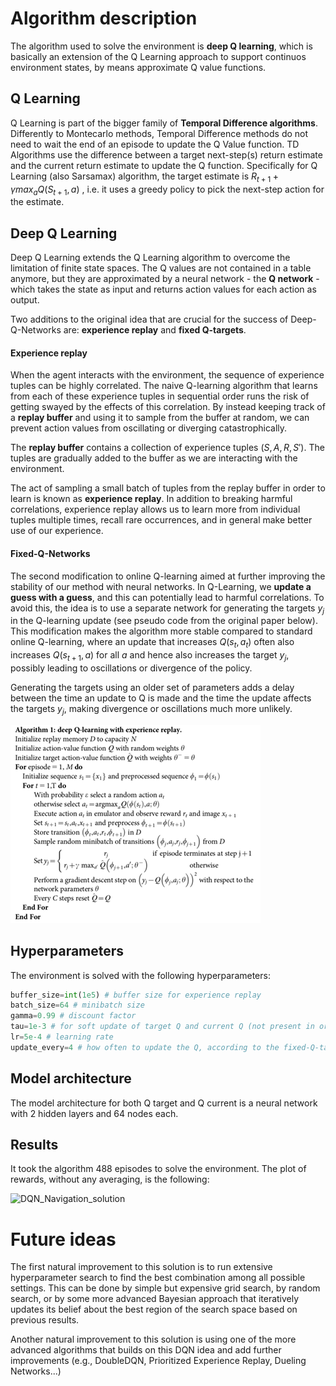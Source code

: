 # Algorithm description

The algorithm used to solve the environment is **deep Q learning**, which is basically an extension of the Q Learning approach to support continuos environment states, by means approximate Q value functions. 

## Q Learning

Q Learning is part of the bigger family of **Temporal Difference algorithms**. Differently to Montecarlo methods, Temporal Difference methods do not need to wait the end of an episode to update the Q Value function. TD Algorithms use the difference between a target next-step(s) return estimate and the current return estimate to update the Q function. Specifically for Q Learning (also Sarsamax) algorithm, the target estimate is $R_{t+1} + \gamma max_a Q(S_{t+1}, a)$ , i.e. it uses a greedy policy to pick the next-step action for the estimate. 

## Deep Q Learning

Deep Q Learning extends the Q Learning algorithm to overcome the limitation of finite state spaces. The Q values are not contained in a table anymore, but they are approximated by a neural network - the **Q network** - which takes the state as input and returns action values for each action as output.

Two additions to the original idea that are crucial for the success of Deep-Q-Networks are: **experience replay** and **fixed Q-targets**. 

#### Experience replay

When the agent interacts with the environment, the sequence of experience tuples can be highly correlated. The naive Q-learning algorithm that learns from each of these experience tuples in sequential order runs the risk of getting swayed by the effects of this correlation. By instead keeping track of a **replay buffer** and using it to sample from the buffer at random, we can prevent action values from oscillating or diverging catastrophically.

The **replay buffer** contains a collection of experience tuples $(S, A, R, S')$. The tuples are gradually added to the buffer as we are interacting with the environment.

The act of sampling a small batch of tuples from the replay buffer in order to learn is known as **experience replay**. In addition to breaking harmful correlations, experience replay allows us to learn more from individual tuples multiple times, recall rare occurrences, and in general make better use of our experience.

#### Fixed-Q-Networks

The second modification to online Q-learning aimed at further improving the stability of our method with neural networks. In Q-Learning, we **update a guess with a guess**, and this can potentially lead to harmful correlations. To avoid this, the idea is to use a separate network for generating the targets $y_j$ in the Q-learning update (see pseudo code from the original paper below). This modification makes the algorithm more stable compared to standard online Q-learning, where an update that increases $Q(s_t,a_t)$ often also increases $Q(s_{t+1},a)$ for all $a$ and hence also increases the target $y_j$, possibly leading to oscillations or divergence of the policy. 

Generating the targets using an older set of parameters adds a delay between the time an update to Q is made and the time the update affects the targets $y_j$, making divergence or oscillations much more unlikely.

![Deep_Q_Learning](images/Deep_Q_Learning.png)



## Hyperparameters

The environment is solved with the following hyperparameters:
```python
buffer_size=int(1e5) # buffer size for experience replay
batch_size=64 # minibatch size 
gamma=0.99 # discount factor
tau=1e-3 # for soft update of target Q and current Q (not present in original algorithm)
lr=5e-4 # learning rate
update_every=4 # how often to update the Q, according to the fixed-Q-targets logic
```

## Model architecture

The model architecture for both Q target and Q current is a neural network with 2 hidden layers and 64 nodes each.

## Results

It took the algorithm 488 episodes to solve the environment. The plot of rewards, without any averaging, is the following:

![DQN_Navigation_solution](/Users/max/Google_Drive/learning/MOOCs/DRLND-Udacity/drlnd-p1-navigation-max/images/DQN_Navigation_solution.png)

# Future ideas

The first natural improvement to this solution is to run extensive hyperparameter search to find the best combination among all possible settings. This can be done by simple but expensive grid search, by random search, or by some more advanced Bayesian approach that iteratively updates its belief about the best region of the search space based on previous results.

Another natural improvement to this solution is using one of the more advanced algorithms that builds on this DQN idea and add further improvements (e.g., DoubleDQN, Prioritized Experience Replay, Dueling Networks...)

